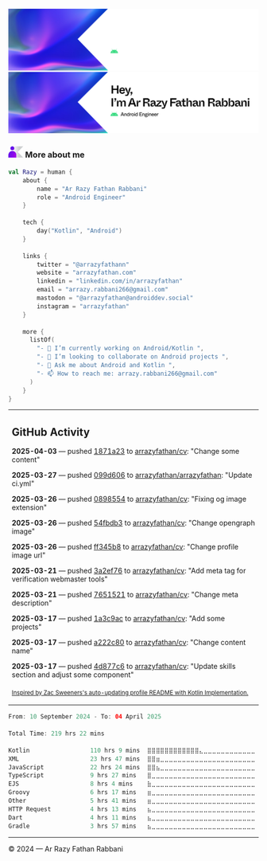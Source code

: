 ![Ar Razy Fathan Rabbani Banner](https://github.com/arrazyfathan/arrazyfathan/blob/main/media/banner-dark.png#gh-dark-mode-only)
![Ar Razy Fathan Rabbani Banner](https://github.com/arrazyfathan/arrazyfathan/blob/main/media/banner-light.png#gh-light-mode-only)

### <img width="30" alt="about" src="https://github.com/arrazyfathan/arrazyfathan/blob/main/media/about.png"> More about me

```kotlin
val Razy = human {
    about {
        name = "Ar Razy Fathan Rabbani"
        role = "Android Engineer"
    }

    tech {
        day("Kotlin", "Android")
    }

    links {
        twitter = "@arrazyfathann"
        website = "arrazyfathan.com"
        linkedin = "linkedin.com/in/arrazyfathan"
        email = "arrazy.rabbani266@gmail.com"
        mastodon = "@arrazyfathan@androiddev.social"
        instagram = "arrazyfathan"
    }

    more {
      listOf(
        "- 🔭 I’m currently working on Android/Kotlin ",
        "- 👯 I’m looking to collaborate on Android projects ",
        "- 💬 Ask me about Android and Kotlin ",
        "- 📫 How to reach me: arrazy.rabbani266@gmail.com"
      )
    }
}
```


<table><tr><td valign="top" width="100%">    

## GitHub Activity

**2025-04-03** — pushed [1871a23](https://github.com/arrazyfathan/cv/commits/1871a23940144a1d8d74fc4871c3bed9060fe75e) to [arrazyfathan/cv](https://github.com/arrazyfathan/cv): "Change some content"

**2025-03-27** — pushed [099d606](https://github.com/arrazyfathan/arrazyfathan/commits/099d606180371f717c2bf41f080715cc415c9adf) to [arrazyfathan/arrazyfathan](https://github.com/arrazyfathan/arrazyfathan): "Update ci.yml"

**2025-03-26** — pushed [0898554](https://github.com/arrazyfathan/cv/commits/08985542a15b8f344f71e80545444ab48f019a92) to [arrazyfathan/cv](https://github.com/arrazyfathan/cv): "Fixing og image extension"

**2025-03-26** — pushed [54fbdb3](https://github.com/arrazyfathan/cv/commits/54fbdb344d0784c87d751c5b5d50d7c00d7594e3) to [arrazyfathan/cv](https://github.com/arrazyfathan/cv): "Change opengraph image"

**2025-03-26** — pushed [ff345b8](https://github.com/arrazyfathan/cv/commits/ff345b84c816545b8b5593ea7098a4307addac18) to [arrazyfathan/cv](https://github.com/arrazyfathan/cv): "Change profile image url"

**2025-03-21** — pushed [3a2ef76](https://github.com/arrazyfathan/cv/commits/3a2ef76cf74002dbc006abab7fe2d94a78f23235) to [arrazyfathan/cv](https://github.com/arrazyfathan/cv): "Add meta tag for verification webmaster tools"

**2025-03-21** — pushed [7651521](https://github.com/arrazyfathan/cv/commits/7651521d88fec904ba04a85dd385dd90dbef1d58) to [arrazyfathan/cv](https://github.com/arrazyfathan/cv): "Change meta description"

**2025-03-17** — pushed [1a3c9ac](https://github.com/arrazyfathan/cv/commits/1a3c9acabf3b0dc30a4b76c1c00da544e0603453) to [arrazyfathan/cv](https://github.com/arrazyfathan/cv): "Add some projects"

**2025-03-17** — pushed [a222c80](https://github.com/arrazyfathan/cv/commits/a222c80512dc92a44033185df5e99d66e2093da9) to [arrazyfathan/cv](https://github.com/arrazyfathan/cv): "Change content name"

**2025-03-17** — pushed [4d877c6](https://github.com/arrazyfathan/cv/commits/4d877c61a9ca2c84f7737b6352fc1c3f7499b4e6) to [arrazyfathan/cv](https://github.com/arrazyfathan/cv): "Update skills section and adjust some component"
                
<sub><a href="https://github.com/ZacSweers/ZacSweers/">Inspired by Zac Sweeners's auto-updating profile README with Kotlin Implementation.</a></sub>
</table>

<!--START_SECTION:waka-->

```kotlin
From: 10 September 2024 - To: 04 April 2025

Total Time: 219 hrs 22 mins

Kotlin                 110 hrs 9 mins  ⣿⣿⣿⣿⣿⣿⣿⣿⣿⣿⣿⣿⣄⣀⣀⣀⣀⣀⣀⣀⣀⣀⣀⣀⣀   48.94 %
XML                    23 hrs 47 mins  ⣿⣿⣶⣀⣀⣀⣀⣀⣀⣀⣀⣀⣀⣀⣀⣀⣀⣀⣀⣀⣀⣀⣀⣀⣀   10.57 %
JavaScript             22 hrs 24 mins  ⣿⣿⣦⣀⣀⣀⣀⣀⣀⣀⣀⣀⣀⣀⣀⣀⣀⣀⣀⣀⣀⣀⣀⣀⣀   09.95 %
TypeScript             9 hrs 27 mins   ⣿⣀⣀⣀⣀⣀⣀⣀⣀⣀⣀⣀⣀⣀⣀⣀⣀⣀⣀⣀⣀⣀⣀⣀⣀   04.21 %
EJS                    8 hrs 4 mins    ⣷⣀⣀⣀⣀⣀⣀⣀⣀⣀⣀⣀⣀⣀⣀⣀⣀⣀⣀⣀⣀⣀⣀⣀⣀   03.59 %
Groovy                 6 hrs 17 mins   ⣶⣀⣀⣀⣀⣀⣀⣀⣀⣀⣀⣀⣀⣀⣀⣀⣀⣀⣀⣀⣀⣀⣀⣀⣀   02.80 %
Other                  5 hrs 41 mins   ⣶⣀⣀⣀⣀⣀⣀⣀⣀⣀⣀⣀⣀⣀⣀⣀⣀⣀⣀⣀⣀⣀⣀⣀⣀   02.53 %
HTTP Request           4 hrs 13 mins   ⣦⣀⣀⣀⣀⣀⣀⣀⣀⣀⣀⣀⣀⣀⣀⣀⣀⣀⣀⣀⣀⣀⣀⣀⣀   01.87 %
Dart                   4 hrs 11 mins   ⣦⣀⣀⣀⣀⣀⣀⣀⣀⣀⣀⣀⣀⣀⣀⣀⣀⣀⣀⣀⣀⣀⣀⣀⣀   01.87 %
Gradle                 3 hrs 57 mins   ⣦⣀⣀⣀⣀⣀⣀⣀⣀⣀⣀⣀⣀⣀⣀⣀⣀⣀⣀⣀⣀⣀⣀⣀⣀   01.76 %
```

<!--END_SECTION:waka-->

---
© 2024 — Ar Razy Fathan Rabbani